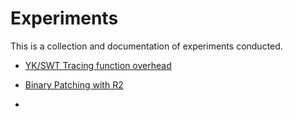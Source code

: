 # Experiments

This is a collection and documentation of experiments conducted.

- [YK/SWT Tracing function overhead](./SWT_BASICBLOCK_FUNCTION.md)

- [Binary Patching with R2](./BINARY_PATCHING_R2.md)

-